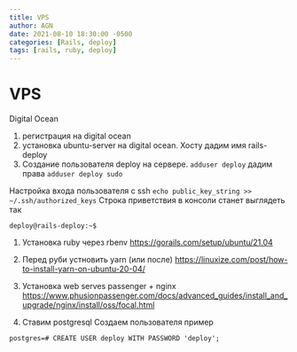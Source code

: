 ```yaml
---
title: VPS
author: AGN
date: 2021-08-10 18:30:00 -0500
categories: [Rails, deploy]
tags: [rails, ruby, deploy]
---
```


# VPS

Digital Ocean

1. регистрация на digital ocean
1. установка ubuntu-server на digital ocean. Хосту дадим имя rails-deploy
1. Создание пользователя deploy на сервере. `adduser deploy`
дадим права `adduser deploy sudo`

Настройка входа пользователя с ssh `echo public_key_string >> ~/.ssh/authorized_keys`
Строка приветствия в консоли станет выглядеть так
```
deploy@rails-deploy:~$
```

1. Установка ruby через rbenv
https://gorails.com/setup/ubuntu/21.04


1. Перед руби устновить yarn (или после)
https://linuxize.com/post/how-to-install-yarn-on-ubuntu-20-04/

1. Установка web serves  passenger + nginx
https://www.phusionpassenger.com/docs/advanced_guides/install_and_upgrade/nginx/install/oss/focal.html


1. Ставим  postgresql
Создаем пользователя пример 
```
postgres=# CREATE USER deploy WITH PASSWORD 'deploy';
```
